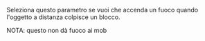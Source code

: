 Seleziona questo parametro se vuoi che accenda un fuoco quando l'oggetto a distanza colpisce un blocco.

NOTA: questo non dà fuoco ai mob